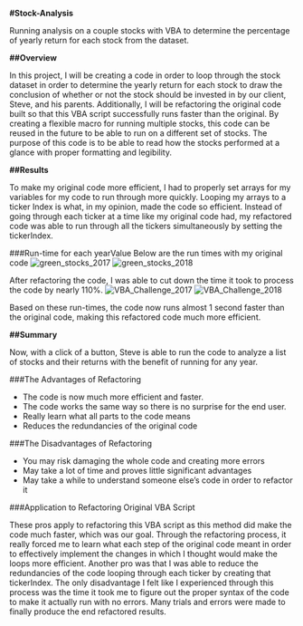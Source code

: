 **#Stock-Analysis**

Running analysis on a couple stocks with VBA to determine the percentage of yearly return for each stock from the dataset.

**##Overview**

In this project, I will be creating a code in order to loop through the stock dataset in order to determine the yearly return for each stock to draw the conclusion of whether or not the stock should be invested in by our client, Steve, and his parents. Additionally, I will be refactoring the original code built so that this VBA script successfully runs faster than the original. By creating a flexible macro for running multiple stocks, this code can be reused in the future to be able to run on a different set of stocks. The purpose of this code is to be able to read how the stocks performed at a glance with proper formatting and legibility. 

**##Results**

To make my original code more efficient, I had to properly set arrays for my variables for my code to run through more quickly. Looping my arrays to a ticker Index is what, in my opinion, made the code so efficient. Instead of going through each ticker at a time like my original code had, my refactored code was able to run through all the tickers simultaneously by setting the tickerIndex. 

###Run-time for each yearValue
Below are the run times with my original code
![green_stocks_2017](https://user-images.githubusercontent.com/105755095/174363576-eae46d4f-1d43-4deb-a144-7ff972993474.png)
![green_stocks_2018](https://user-images.githubusercontent.com/105755095/174363940-125a7b4a-cb89-4f84-b57f-6fef4df6e3f2.png)

After refactoring the code, I was able to cut down the time it took to process the code by nearly 110%.
![VBA_Challenge_2017](https://user-images.githubusercontent.com/105755095/174364554-42f7114f-3618-45e6-b06d-899b3a409c92.png)
![VBA_Challenge_2018](https://user-images.githubusercontent.com/105755095/174364905-bc7ec1e4-601c-4963-8ee3-ba426d315a8c.png)

Based on these run-times, the code now runs almost 1 second faster than the original code, making this refactored code much more efficient. 

**##Summary**

Now, with a click of a button, Steve is able to run the code to analyze a list of stocks and their returns with the benefit of running for any year. 

###The Advantages of Refactoring
-	The code is now much more efficient and faster.
-	The code works the same way so there is no surprise for the end user.
-	Really learn what all parts to the code means
-	Reduces the redundancies of the original code

###The Disadvantages of Refactoring
-	You may risk damaging the whole code and creating more errors
-	May take a lot of time and proves little significant advantages
-	May take a while to understand someone else’s code in order to refactor it

###Application to Refactoring Original VBA Script

These pros apply to refactoring this VBA script as this method did make the code much faster, which was our goal. Through the refactoring process, it really forced me to learn what each step of the original code meant in order to effectively implement the changes in which I thought would make the loops more efficient. Another pro was that I was able to reduce the redundancies of the code looping through each ticker by creating that tickerIndex. The only disadvantage I felt like I experienced through this process was the time it took me to figure out the proper syntax of the code to make it actually run with no errors. Many trials and errors were made to finally produce the end refactored results.  
